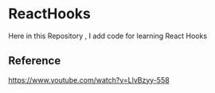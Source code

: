 # ReactHooks

Here in this Repository , I add code for learning React Hooks

## Reference

https://www.youtube.com/watch?v=LlvBzyy-558
